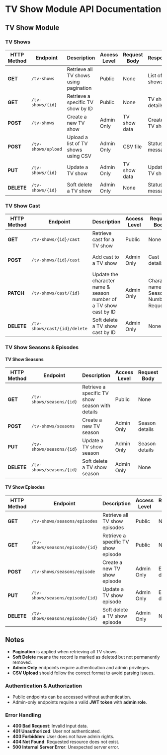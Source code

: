 # TV Show Module API Documentation

## TV Show Module

### TV Shows

| HTTP Method | Endpoint           | Description                            | Access Level | Request Body | Response         |
| ----------- | ------------------ | -------------------------------------- | ------------ | ------------ | ---------------- |
| **GET**     | `/tv-shows`        | Retrieve all TV shows using pagination | Public       | None         | List of TV shows |
| **GET**     | `/tv-shows/{id}`   | Retrieve a specific TV show by ID      | Public       | None         | TV show details  |
| **POST**    | `/tv-shows`        | Create a new TV show                   | Admin Only   | TV show data | Created TV show  |
| **POST**    | `/tv-shows/upload` | Upload a list of TV shows using CSV    | Admin Only   | CSV file     | Status message   |
| **PUT**     | `/tv-shows/{id}`   | Update a TV show                       | Admin Only   | TV show data | Updated TV show  |
| **DELETE**  | `/tv-shows/{id}`   | Soft delete a TV show                  | Admin Only   | None         | Status message   |

### TV Show Cast

| HTTP Method | Endpoint                     | Description                                                       | Access Level | Request Body                           | Response             |
| ----------- | ---------------------------- | ----------------------------------------------------------------- | ------------ | -------------------------------------- | -------------------- |
| **GET**     | `/tv-shows/{id}/cast`        | Retrieve cast for a TV show                                       | Public       | None                                   | List of cast members |
| **POST**    | `/tv-shows/{id}/cast`        | Add cast to a TV show                                             | Admin Only   | Cast details                           | Added cast member    |
| **PATCH**   | `/tv-shows/cast/{id}`        | Update the character name & season number of a TV show cast by ID | Admin Only   | Character name & Season Number Request | Updated cast details |
| **DELETE**  | `/tv-shows/cast/{id}/delete` | Soft delete a TV show cast by ID                                  | Admin Only   | None                                   | Status message       |

### TV Show Seasons & Episodes

#### TV Show Seasons

| HTTP Method | Endpoint                 | Description                                     | Access Level | Request Body   | Response       |
| ----------- | ------------------------ | ----------------------------------------------- | ------------ | -------------- | -------------- |
| **GET**     | `/tv-shows/seasons/{id}` | Retrieve a specific TV show season with details | Public       | None           | Season details |
| **POST**    | `/tv-shows/seasons`      | Create a new TV season                          | Admin Only   | Season details | Created season |
| **PUT**     | `/tv-shows/seasons/{id}` | Update a TV show season                         | Admin Only   | Season details | Updated season |
| **DELETE**  | `/tv-shows/seasons/{id}` | Soft delete a TV show season                    | Admin Only   | None           | Status message |

#### TV Show Episodes

| HTTP Method | Endpoint                         | Description                         | Access Level | Request Body    | Response         |
| ----------- | -------------------------------- | ----------------------------------- | ------------ | --------------- | ---------------- |
| **GET**     | `/tv-shows/seasons/episodes`     | Retrieve all TV show episodes       | Public       | None            | List of episodes |
| **GET**     | `/tv-shows/seasons/episode/{id}` | Retrieve a specific TV show episode | Public       | None            | Episode details  |
| **POST**    | `/tv-shows/seasons/episode`      | Create a new TV show episode        | Admin Only   | Episode details | Created episode  |
| **PUT**     | `/tv-shows/seasons/episode/{id}` | Update a TV show episode            | Admin Only   | Episode details | Updated episode  |
| **DELETE**  | `/tv-shows/seasons/episode/{id}` | Soft delete a TV show episode       | Admin Only   | None            | Status message   |

## Notes

- **Pagination** is applied when retrieving all TV shows.
- **Soft Delete** means the record is marked as deleted but not permanently removed.
- **Admin Only** endpoints require authentication and admin privileges.
- **CSV Upload** should follow the correct format to avoid parsing issues.

### Authentication & Authorization

- Public endpoints can be accessed without authentication.
- Admin-only endpoints require a valid **JWT token** with **admin role**.

### Error Handling

- **400 Bad Request**: Invalid input data.
- **401 Unauthorized**: User not authenticated.
- **403 Forbidden**: User does not have admin rights.
- **404 Not Found**: Requested resource does not exist.
- **500 Internal Server Error**: Unexpected server error.
